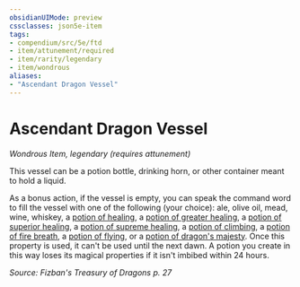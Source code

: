 ```yaml
---
obsidianUIMode: preview
cssclasses: json5e-item
tags:
- compendium/src/5e/ftd
- item/attunement/required
- item/rarity/legendary
- item/wondrous
aliases: 
- "Ascendant Dragon Vessel"
---
```

# Ascendant Dragon Vessel
*Wondrous Item, legendary (requires attunement)*  


This vessel can be a potion bottle, drinking horn, or other container meant to hold a liquid.

As a bonus action, if the vessel is empty, you can speak the command word to fill the vessel with one of the following (your choice): ale, olive oil, mead, wine, whiskey, a [potion of healing](compendium/items/potion-of-healing.md), a [potion of greater healing](compendium/items/potion-of-greater-healing.md), a [potion of superior healing](compendium/items/potion-of-superior-healing.md), a [potion of supreme healing](compendium/items/potion-of-supreme-healing.md), a [potion of climbing](compendium/items/potion-of-climbing.md), a [potion of fire breath](compendium/items/potion-of-fire-breath.md), a [potion of flying](compendium/items/potion-of-flying.md), or a [potion of dragon's majesty](compendium/items/potion-of-dragons-majesty-ftd.md). Once this property is used, it can't be used until the next dawn. A potion you create in this way loses its magical properties if it isn't imbibed within 24 hours.

*Source: Fizban's Treasury of Dragons p. 27*